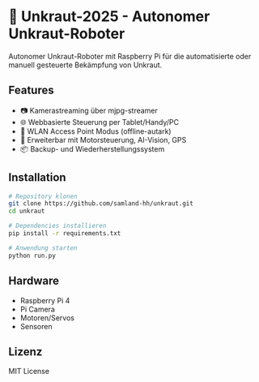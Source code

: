 # 🤖 Unkraut-2025 - Autonomer Unkraut-Roboter

Autonomer Unkraut-Roboter mit Raspberry Pi für die automatisierte oder manuell gesteuerte Bekämpfung von Unkraut.

## Features

- 📷 Kamerastreaming über mjpg-streamer
- 🌐 Webbasierte Steuerung per Tablet/Handy/PC
- 🛜 WLAN Access Point Modus (offline-autark)
- 🔧 Erweiterbar mit Motorsteuerung, AI-Vision, GPS
- 📦 Backup- und Wiederherstellungssystem

## Installation

```bash
# Repository klonen
git clone https://github.com/samland-hh/unkraut.git
cd unkraut

# Dependencies installieren
pip install -r requirements.txt

# Anwendung starten
python run.py
```

## Hardware

- Raspberry Pi 4
- Pi Camera
- Motoren/Servos
- Sensoren

## Lizenz

MIT License
